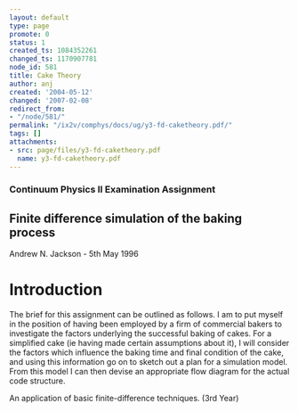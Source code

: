 ```yaml
---
layout: default
type: page
promote: 0
status: 1
created_ts: 1084352261
changed_ts: 1170907781
node_id: 581
title: Cake Theory
author: anj
created: '2004-05-12'
changed: '2007-02-08'
redirect_from:
- "/node/581/"
permalink: "/ix2v/comphys/docs/ug/y3-fd-caketheory.pdf/"
tags: []
attachments:
- src: page/files/y3-fd-caketheory.pdf
  name: y3-fd-caketheory.pdf
---
```

### Continuum Physics II Examination Assignment
## Finite difference simulation of the baking process
Andrew N. Jackson - 5th May 1996
# Introduction
The brief for this assignment can be outlined as follows. I am to put myself in the position of having been employed by a firm of commercial bakers to investigate the factors underlying the successful baking of cakes. For a simplified cake (ie having made certain assumptions about it), I will consider the factors which influence the baking time and final condition of the cake, and using this information go on to sketch out a plan for a simulation model. From this model I can then devise an appropriate flow diagram for the actual code structure.

An application of basic finite-difference techniques. (3rd Year)
